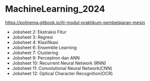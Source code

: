 # MachineLearning_2024
https://polinema.gitbook.io/jti-modul-praktikum-pembelajaran-mesin
- Jobsheet 2: Ekstraksi Fitur
- Jobsheet 3: Regresi
- Jobsheet 4: Klasifikasi
- Jobsheet 6: Ensemble Learning
- Jobsheet 7: Clustering
- Jobsheet 9: Perceptron dan ANN
- Jobsheet 10: Recurrent Neural Network (RNN)
- Jobsheet 11: Convolutional Neural Network(CNN)
- Jobsheet 12: Optical Character Recognition(OCR)
